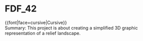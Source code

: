 # FDF_42
{{font|face=cursive|Cursive}}<br> Summary: This project is about creating a simplified 3D graphic representation of a relief landscape. </br>
